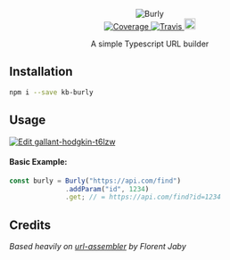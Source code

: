 <p align="center">
  <img src="https://images.128keaton.com/burly.png" alt="Burly">
  <br>
  <a href="https://coveralls.io/github/128keaton/burly?branch=master">
    <img src="https://coveralls.io/repos/github/128keaton/burly/badge.svg?branch=master" alt="Coverage">
  </a>
  
  <a href="https://travis-ci.com/128keaton/burly">
    <img src="https://travis-ci.com/128keaton/burly.svg?branch=master" alt="Travis">
  </a>

  <a href="https://badge.fury.io/js/kb-burly">
    <img src="https://badge.fury.io/js/kb-burly.svg" alt="npm version" height="20">
  </a>
  
  <p align="center">A simple Typescript URL builder<p>
</p>

## Installation

```sh
npm i --save kb-burly
```

## Usage
[![Edit gallant-hodgkin-t6lzw](https://codesandbox.io/static/img/play-codesandbox.svg)](https://codesandbox.io/s/gallant-hodgkin-t6lzw?fontsize=14)
#### Basic Example:

```ts
const burly = Burly("https://api.com/find")
              .addParam("id", 1234)
              .get; // = https://api.com/find?id=1234
```

## Credits

_Based heavily on [url-assembler](https://github.com/Floby/node-url-assembler) by Florent Jaby_
